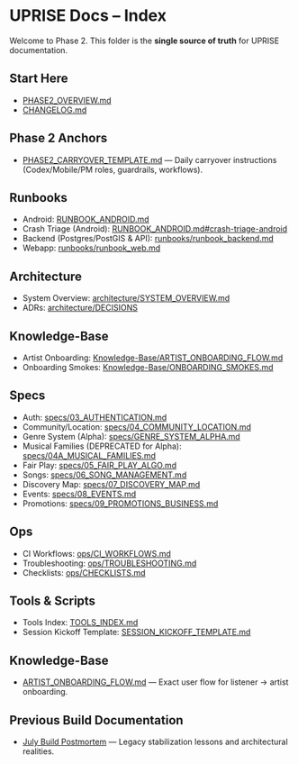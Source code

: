 # UPRISE Docs – Index

Welcome to Phase 2. This folder is the **single source of truth** for UPRISE documentation.

## Start Here
- [PHASE2_OVERVIEW.md](./PHASE2_OVERVIEW.md)
- [CHANGELOG.md](./CHANGELOG.md)

## Phase 2 Anchors
- [PHASE2_CARRYOVER_TEMPLATE.md](./PHASE2_CARRYOVER_TEMPLATE.md) — Daily carryover instructions (Codex/Mobile/PM roles, guardrails, workflows).

## Runbooks
- Android: [RUNBOOK_ANDROID.md](./RUNBOOK_ANDROID.md)
- Crash Triage (Android): [RUNBOOK_ANDROID.md#crash-triage-android](./RUNBOOK_ANDROID.md#crash-triage-android)
- Backend (Postgres/PostGIS & API): [runbooks/runbook_backend.md](./runbooks/runbook_backend.md)
- Webapp: [runbooks/runbook_web.md](./runbooks/runbook_web.md)

## Architecture
- System Overview: [architecture/SYSTEM_OVERVIEW.md](./architecture/SYSTEM_OVERVIEW.md)
- ADRs: [architecture/DECISIONS](./architecture/DECISIONS)

## Knowledge-Base
- Artist Onboarding: [Knowledge-Base/ARTIST_ONBOARDING_FLOW.md](./Knowledge-Base/ARTIST_ONBOARDING_FLOW.md)
- Onboarding Smokes: [Knowledge-Base/ONBOARDING_SMOKES.md](./Knowledge-Base/ONBOARDING_SMOKES.md)

## Specs
- Auth: [specs/03_AUTHENTICATION.md](./specs/03_AUTHENTICATION.md)
- Community/Location: [specs/04_COMMUNITY_LOCATION.md](./specs/04_COMMUNITY_LOCATION.md)
- Genre System (Alpha): [specs/GENRE_SYSTEM_ALPHA.md](./specs/GENRE_SYSTEM_ALPHA.md)
- Musical Families (DEPRECATED for Alpha): [specs/04A_MUSICAL_FAMILIES.md](./specs/04A_MUSICAL_FAMILIES.md)
- Fair Play: [specs/05_FAIR_PLAY_ALGO.md](./specs/05_FAIR_PLAY_ALGO.md)
- Songs: [specs/06_SONG_MANAGEMENT.md](./specs/06_SONG_MANAGEMENT.md)
- Discovery Map: [specs/07_DISCOVERY_MAP.md](./specs/07_DISCOVERY_MAP.md)
- Events: [specs/08_EVENTS.md](./specs/08_EVENTS.md)
- Promotions: [specs/09_PROMOTIONS_BUSINESS.md](./specs/09_PROMOTIONS_BUSINESS.md)

## Ops
- CI Workflows: [ops/CI_WORKFLOWS.md](./ops/CI_WORKFLOWS.md)
- Troubleshooting: [ops/TROUBLESHOOTING.md](./ops/TROUBLESHOOTING.md)
- Checklists: [ops/CHECKLISTS.md](./ops/CHECKLISTS.md)

## Tools & Scripts
- Tools Index: [TOOLS_INDEX.md](./TOOLS_INDEX.md)
- Session Kickoff Template: [SESSION_KICKOFF_TEMPLATE.md](./SESSION_KICKOFF_TEMPLATE.md)

## Knowledge-Base
- [ARTIST_ONBOARDING_FLOW.md](Knowledge-Base/ARTIST_ONBOARDING_FLOW.md) — Exact user flow for listener → artist onboarding.

## Previous Build Documentation
- [July Build Postmortem](july-model/JULY_BUILD_POSTMORTEM.md) — Legacy stabilization lessons and architectural realities.
